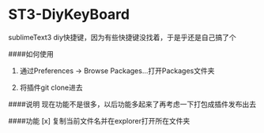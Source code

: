 # ST3-DiyKeyBoard
sublimeText3 diy快捷键，因为有些快捷键没找着，于是乎还是自己搞了个

####如何使用
1. 通过Preferences -> Browse Packages...打开Packages文件夹

2. 将插件git clone进去

####说明
现在功能不是很多，以后功能多起来了再考虑一下打包成插件发布出去


####功能
[x] 复制当前文件名并在explorer打开所在文件夹